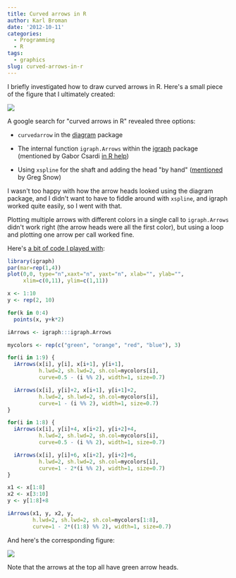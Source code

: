 ```yaml
---
title: Curved arrows in R
author: Karl Broman
date: '2012-10-11'
categories:
  - Programming
  - R
tags:
  - graphics
slug: curved-arrows-in-r
---
```


I briefly investigated how to draw curved arrows in R. Here's a small piece of the figure that I ultimately created:

![](https://kbroman.files.wordpress.com/2012/10/sample_mix-ups.png)

A google search for "curved arrows in R" revealed three options:

  * `curvedarrow` in the [diagram](https://cran.r-project.org/package=diagram) package

  * The internal function `igraph.Arrows` within the [igraph](https://cran.r-project.org/package=igraph) package (mentioned by Gabor Csardi [in R help](http://r.789695.n4.nabble.com/Curved-arrows-td886056.html))

  * Using `xspline` for the shaft and adding the head "by hand" ([mentioned](http://r.789695.n4.nabble.com/Curved-arrows-tt886056.html#a886057) by Greg Snow)

I wasn't too happy with how the arrow heads looked using the diagram package, and I didn't want to have to fiddle around with `xspline`, and igraph worked quite easily, so I went with that.

Plotting multiple arrows with different colors in a single call to `igraph.Arrows` didn't work right (the arrow heads were all the first color), but using a loop and plotting one arrow per call worked fine.

Here's [a bit of code I played with](https://www.biostat.wisc.edu/~kbroman/blog/igraph_arrows.R):

````r
library(igraph)
par(mar=rep(1,4))
plot(0,0, type="n",xaxt="n", yaxt="n", xlab="", ylab="",
     xlim=c(0,11), ylim=c(1,11))

x <- 1:10
y <- rep(2, 10)

for(k in 0:4)
  points(x, y+k*2)

iArrows <- igraph:::igraph.Arrows

mycolors <- rep(c("green", "orange", "red", "blue"), 3)

for(i in 1:9) {
  iArrows(x[i], y[i], x[i+1], y[i+1],
          h.lwd=2, sh.lwd=2, sh.col=mycolors[i],
          curve=0.5 - (i %% 2), width=1, size=0.7)

  iArrows(x[i], y[i]+2, x[i+1], y[i+1]+2,
          h.lwd=2, sh.lwd=2, sh.col=mycolors[i],
          curve=1 - (i %% 2), width=1, size=0.7)
}

for(i in 1:8) {
  iArrows(x[i], y[i]+4, x[i+2], y[i+2]+4,
          h.lwd=2, sh.lwd=2, sh.col=mycolors[i],
          curve=0.5 - (i %% 2), width=1, size=0.7)

  iArrows(x[i], y[i]+6, x[i+2], y[i+2]+6,
          h.lwd=2, sh.lwd=2, sh.col=mycolors[i],
          curve=1 - 2*(i %% 2), width=1, size=0.7)
}

x1 <- x[1:8]
x2 <- x[3:10]
y <- y[1:8]+8

iArrows(x1, y, x2, y,
        h.lwd=2, sh.lwd=2, sh.col=mycolors[1:8],
        curve=1 - 2*((1:8) %% 2), width=1, size=0.7)
````

And here's the corresponding figure:

![](https://kbroman.files.wordpress.com/2012/10/igraph_arrows1.png)

Note that the arrows at the top all have green arrow heads.
